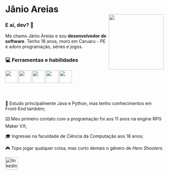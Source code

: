 
<h1>Jânio Areias</h1>
<img align="right" width="175px" style="margin-top:-20px" src="https://i.imgur.com/4FZQVb3.png">

<h3>E aí, dev? 🤙</h3>
<p>Me chamo Jânio Areias e sou <b>desenvolvedor de software</b>. Tenho 18 anos, moro em Caruaru - PE e adoro programação, séries e jogos.</p>

<h3>💻 Ferramentas e habilidades</h3>
<img height="40em" align="left" src="https://cdn.jsdelivr.net/gh/devicons/devicon/icons/java/java-plain.svg"/>
<img height="40em" align="left" src="https://cdn.jsdelivr.net/gh/devicons/devicon/icons/python/python-plain.svg"/>
<img height="40em" align="left" src="https://cdn.jsdelivr.net/gh/devicons/devicon/icons/javascript/javascript-plain.svg"/>
     <img height="40em" align="left" src="https://cdn.jsdelivr.net/gh/devicons/devicon/icons/html5/html5-plain.svg"/>
<img height="40em" align="left" src="https://cdn.jsdelivr.net/gh/devicons/devicon/icons/css3/css3-plain.svg"/><br><br>
          

<br/><br/>

<p>📒 Estudo principalmente Java e Python, mas tenho conhecimentos em Front-End também;</p>
<p>⌨️ Meu primeiro contato com a programação foi aos 11 anos na engine RPG Maker VX;</p>
<p>🎓 Ingressei na faculdade de Ciência da Computação aos 16 anos;</p>
<p>🎮 Topo jogar qualquer coisa, mas curto demais o gênero de <i>Hero Shooters</i>.</p>


 <a href="https://www.linkedin.com/in/janioareias">
    <img width="40px" src="https://cdn.jsdelivr.net/gh/devicons/devicon/icons/linkedin/linkedin-original.svg" alt="linkedin" style="vertical-align:top;">
  </a>
